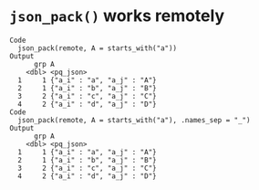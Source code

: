 # `json_pack()` works remotely

    Code
      json_pack(remote, A = starts_with("a"))
    Output
          grp A                         
        <dbl> <pq_json>                 
      1     1 {"a_i" : "a", "a_j" : "A"}
      2     1 {"a_i" : "b", "a_j" : "B"}
      3     2 {"a_i" : "c", "a_j" : "C"}
      4     2 {"a_i" : "d", "a_j" : "D"}
    Code
      json_pack(remote, A = starts_with("a"), .names_sep = "_")
    Output
          grp A                         
        <dbl> <pq_json>                 
      1     1 {"a_i" : "a", "a_j" : "A"}
      2     1 {"a_i" : "b", "a_j" : "B"}
      3     2 {"a_i" : "c", "a_j" : "C"}
      4     2 {"a_i" : "d", "a_j" : "D"}

